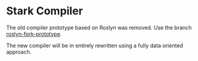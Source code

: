 # Stark Compiler

The old compiler prototype based on Roslyn was removed. Use the branch [roslyn-fork-prototype](https://github.com/stark-lang/stark/tree/roslyn-fork-prototype).

The new compiler will be in entirely rewritten using a fully data oriented approach.